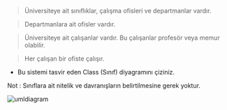 > Üniversiteye ait sınıflıklar, çalışma ofisleri ve departmanlar vardır.

> Departmanlara ait ofisler vardır.

> Üniversiteye ait çalışanlar vardır. Bu çalışanlar profesör veya memur olabilir.

> Her çalışan bir ofiste çalışır.

- Bu sistemi tasvir eden Class (Sınıf) diyagramını çiziniz.

Not : Sınıflara ait nitelik ve davranışların belirtilmesine gerek yoktur.




![umldiagram](https://user-images.githubusercontent.com/88919177/142051183-9fa05e45-3787-4fd5-acd3-6e2e69ea2156.png)
